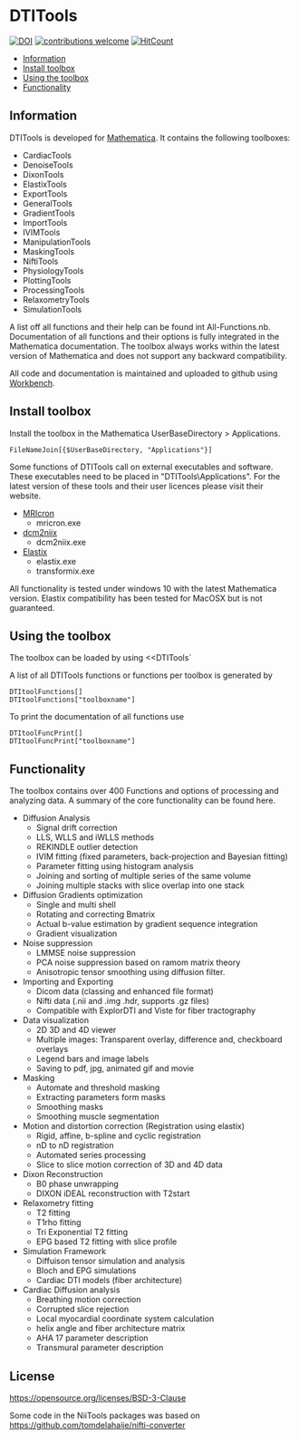 # DTITools

[![DOI](https://zenodo.org/badge/54553256.svg)](https://zenodo.org/badge/latestdoi/54553256)
[![contributions welcome](https://img.shields.io/badge/contributions-welcome-brightgreen.svg?style=flat)](https://github.com/dwyl/esta/issues)
[![HitCount](http://hits.dwyl.io/mfroeling/DTITools.svg)](http://hits.dwyl.io/mfroeling/DTITools)

* [Information](#information)
* [Install toolbox](#install-toolbox)
* [Using the toolbox](#using-the-toolbox)
* [Functionality](#functionality)

## Information

DTITools is developed for [Mathematica](https://www.wolfram.com/mathematica/).
It contains the following toolboxes:

- CardiacTools
- DenoiseTools
- DixonTools
- ElastixTools
- ExportTools
- GeneralTools
- GradientTools
- ImportTools
- IVIMTools
- ManipulationTools
- MaskingTools
- NiftiTools
- PhysiologyTools
- PlottingTools
- ProcessingTools
- RelaxometryTools
- SimulationTools

A list off all functions and their help can be found int All-Functions.nb. Documentation of all functions and their options is fully integrated in the Mathematica documentation.
The toolbox always works within the latest version of Mathematica and does not support any backward compatibility.

All code and documentation is maintained and uploaded to github using [Workbench](https://www.wolfram.com/workbench/).

## Install toolbox

Install the toolbox in the Mathematica UserBaseDirectory > Applications.

	FileNameJoin[{$UserBaseDirectory, "Applications"}]

Some functions of DTITools call on external executables and software.
These executables need to be placed in "DTITools\Applications".
For the latest version of these tools and their user licences please visit their website.

* [MRIcron](https://www.nitrc.org/projects/mricron/)
	* mricron.exe
* [dcm2niix](https://github.com/rordenlab/dcm2niix/)
	* dcm2niix.exe
* [Elastix](http://elastix.isi.uu.nl/)
	* elastix.exe
	* transformix.exe

All functionality is tested under windows 10 with the latest Mathematica version. 
Elastix compatibility has been tested for MacOSX but is not guaranteed.  

## Using the toolbox

The toolbox can be loaded by using <<DTITools`

A list of all DTITools functions or functions per toolbox is generated by 

	DTItoolFunctions[]
	DTItoolFunctions["toolboxname"]
	
To print the documentation of all functions use

	DTItoolFuncPrint[]
	DTItoolFuncPrint["toolboxname"]

## Functionality

The toolbox contains over 400 Functions and options of processing and analyzing data.
A summary of the core functionality can be found here. 

* Diffusion Analysis
	* Signal drift correction 
	* LLS, WLLS and iWLLS methods
	* REKINDLE outlier detection
	* IVIM fitting (fixed parameters, back-projection and Bayesian fitting)
	* Parameter fitting using histogram analysis
	* Joining and sorting of multiple series of the same volume
	* Joining multiple stacks with slice overlap into one stack
* Diffusion Gradients optimization
	* Single and multi shell
	* Rotating and correcting Bmatrix
	* Actual b-value estimation by gradient sequence integration
	* Gradient visualization
* Noise suppression
	* LMMSE noise suppression
	* PCA noise suppression based on ramom matrix theory
	* Anisotropic tensor smoothing using diffusion filter.
* Importing and Exporting
	* Dicom data (classing and enhanced file format)
	* Nifti data (.nii and .img .hdr, supports .gz files)
	* Compatible with ExplorDTI and Viste for fiber tractography
* Data visualization
	* 2D 3D and 4D viewer
	* Multiple images: Transparent overlay, difference and, checkboard overlays
	* Legend bars and image labels
	* Saving to pdf, jpg, animated gif and movie
* Masking
	* Automate and threshold masking
	* Extracting parameters form masks
	* Smoothing masks
	* Smoothing muscle segmentation
* Motion and distortion correction (Registration using elastix)
	* Rigid, affine, b-spline and cyclic registration 
	* nD to nD registration
	* Automated series processing 
	* Slice to slice motion correction of 3D and 4D data
* Dixon Reconstruction
	* B0 phase unwrapping
	* DIXON iDEAL reconstruction with T2start
* Relaxometry fitting
	* T2 fitting
	* T1rho fitting
	* Tri Exponential T2 fitting
	* EPG based T2 fitting with slice profile
* Simulation Framework
	* Diffuison tensor simulation and analysis
	* Bloch and EPG simulations
	* Cardiac DTI models (fiber architecture)
* Cardiac Diffusion analysis 
	* Breathing motion correction
	* Corrupted slice rejection
	* Local myocardial coordinate system calculation
	* helix angle and fiber architecture matrix
	* AHA 17 parameter description
	* Transmural parameter description	
	
## License
https://opensource.org/licenses/BSD-3-Clause

Some code in the NiiTools packages was based on https://github.com/tomdelahaije/nifti-converter

